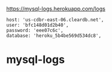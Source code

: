 https://mysql-logs.herokuapp.com/logs


    host: 'us-cdbr-east-06.cleardb.net',
    user: 'bfc148d01d2b40',
    password: 'eee07c6c',
    database: 'heroku_5b4be569d534dc8',


# mysql-logs
